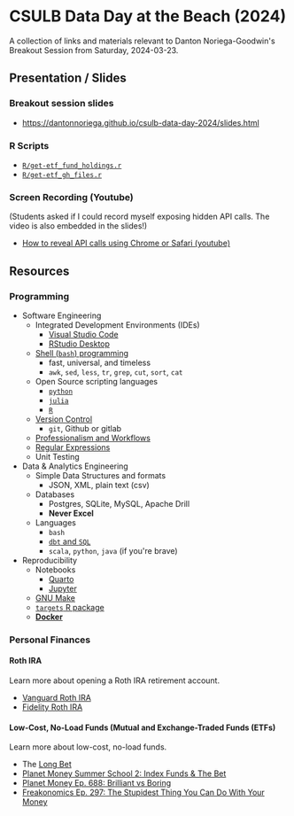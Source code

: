 # CSULB Data Day at the Beach (2024)

A collection of links and materials relevant to Danton Noriega-Goodwin's Breakout Session from Saturday, 2024-03-23.

## Presentation / Slides

### Breakout session slides

-   <https://dantonnoriega.github.io/csulb-data-day-2024/slides.html>

### R Scripts

-   [`R/get-etf_fund_holdings.r`](R/get-etf_fund_holdings.r)
-   [`R/get-etf_gh_files.r`](R/get-etf_gh_files.r)

### Screen Recording (Youtube)

(Students asked if I could record myself exposing hidden API calls. The video is also embedded in the slides!)

-   [How to reveal API calls using Chrome or Safari (youtube)](https://youtu.be/2L42vLAiM28)


## Resources

### Programming

-   Software Engineering
    -   Integrated Development Environments (IDEs)
        -   [Visual Studio Code](https://code.visualstudio.com)
        -   [RStudio Desktop](https://posit.co/download/rstudio-desktop/)
    -   [Shell (`bash`) programming](https://datascienceatthecommandline.com)
        -   fast, universal, and timeless
        -   `awk`, `sed`, `less`, `tr`, `grep`, `cut`, `sort`, `cat`
    -   Open Source scripting languages
        -   [`python`](https://wesmckinney.com/book/)
        -   [`julia`](https://julialang.org)
        -   [`R`](https://r4ds.hadley.nz)
    -   [Version Control](https://happygitwithr.com)
        -   `git`, Github or gitlab
    -   [Professionalism and Workflows](https://vdsbook.com/01-veridical_ds)
    -   [Regular Expressions](https://regex101.com)
    -   Unit Testing
-   Data & Analytics Engineering
    -   Simple Data Structures and formats
        -   JSON, XML, plain text (csv)
    -   Databases
        -   Postgres, SQLite, MySQL, Apache Drill
        -   **Never Excel**
    -   Languages
        -   `bash`
        -   [`dbt` and `SQL`](https://www.getdbt.com)
        -   `scala`, `python`, `java` (if you're brave)
-   Reproducibility
    -   Notebooks
        -   [Quarto](https://quarto.org)
        -   [Jupyter](https://jupyter.org)
    -   [GNU Make](https://www.gnu.org/software/make/)
    -   [`targets` R package](https://docs.ropensci.org/targets/)
    -   [**Docker**](https://github.com/RamiKrispin/vscode-r)

### Personal Finances

#### Roth IRA

Learn more about opening a Roth IRA retirement account.

-   [Vanguard Roth IRA](https://investor.vanguard.com/accounts-plans/iras/roth-ira)
-   [Fidelity Roth IRA](https://www.fidelity.com/retirement-ira/overview)

#### Low-Cost, No-Load Funds (Mutual and Exchange-Traded Funds (ETFs)

Learn more about low-cost, no-load funds.

-   The [Long Bet](https://longbets.org/362/)
-   [Planet Money Summer School 2: Index Funds & The Bet](https://www.npr.org/2021/07/29/1022440582/planet-money-summer-school-2-index-funds-the-bet)
-   [Planet Money Ep. 688: Brilliant vs Boring](https://www.npr.org/sections/money/2016/03/04/469247400/episode-688-brilliant-vs-boring)
-   [Freakonomics Ep. 297: The Stupidest Thing You Can Do With Your Money](https://freakonomics.com/podcast/the-stupidest-thing-you-can-do-with-your-money/)
